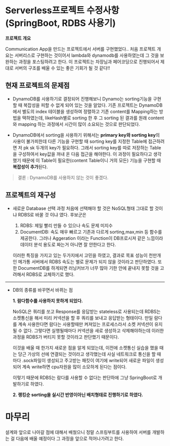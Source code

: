 # Serverless프로젝트 수정사항(SpringBoot, RDBS 사용기)

**프로젝트 개요**

Communication App을 만드는 프로젝트에서 서버를 구현했었다.. 
처음 프로젝트 개요는 서버리스로 구현하는 것이어서 lambda와 dynamodb를 사용하였는데 그 것을 보완하는 과정을 포스팅하려고 한다.
이 프로젝트는 차장님과 페어코딩으로 진행되어서 제대로 서버의 구조를 배울 수 있는 좋은 기회가 될 것 같다!!

## 현재 프로젝트의 문제점
* DynamoDB를 사용하기로 결정되어 진행해보니 Dynamo는 sorting기능을 구현할 때 복잡성을 피할 수 없게 되어 있는 것을 알았다.
기존 프로젝트는 DynamoDB 에서 별도의 index 테이블을 생성하여 정렬하고 기존 content를 Mapping하는 방법을 택하였는데, likeHash별로 sorting 한 후 그 sorting 된 결과를 원래 content 와 mapping 하는 과정에서 시간이 많이 소요되는 것으로 판단되었다.

* DynamoDB에서 sorting을 사용하기 위해서는 **primary key와 sorting key**의 사용이 불가피한데 다른 기능을 구현할 때 sorting key를 지정한 Table에 접근하려면 저 pk sk 두개의 key가 필요하다. 그래서 sorting key를 따로 저장하는 Table을 구성하여서 key값을 꺼내 온 다음 접근을 해야한다. 
이 과정이 필요하다고 생각했기 때문에 이 Table이 필요한(content Table이니 거의 모든) 기능을 구현할 때 **복잡성이 추가**된다.

> 결론 : DynamoDB를 사용하지 않는 것이 좋겠다.


## 프로젝트의 재구성
* 새로운 Database 선택 과정
처음에 선택해야 할 것은 NoSQL형태 그대로 할 것이냐 RDBS로 바꿀 것 이냐 였다. 후보군은
	1. RDBS: 제일 빨리 만들 수 있으나 속도 문제 미지수  
	2. DocumentDB: 속도 매우 빠르고 기존과 다르게 sorting,max,min 등 함수를 제공한다. 
그러나 Aggeration 이라는 Function이 DB프로시져 같은 느낌이라 데이터 분석 용도로 짜는거 아니면 잘 안한다고 한다. 

	이러한 특징을 가지고 있는 두가지에서 고민을 하였고, 결과로 목표 성능이 천만개인 메가통 서버에서 RDBS 속도는 별로 문제가 되지 않을 것이라고 판단하였다. 또한 DocumentDB를 하게되면 러닝커브가 너무 많아 기한 안에 끝내지 못할 것을 고려해서 RDBS로 교체하기로 했다. 
	
---
*   DB의 종류를 바꾸면서 바뀌는 점
	
	**1. 람다함수를 사용하지 못하게 되었다.**
	
	NoSQL은 쿼리를 쏘고 Response를 응답받는 stateless로 사용되는데 RDBS는 소켓통신을 해서 미리 커넥션을 할 후 쿼리를 보내고 응답받는 형태이다. 만일 람다를 계속 사용한다면 람다는 사용할때만 켜져있는 프로세스라서 소켓 커넥션이 유지될 수 없다. 그렇다면 실행될때마다 커넥션을 새로 생성하고 삭제해야하는데 이러한 과정을 RDBS가 버티지 못할 것이라고 판단했기 때문이다. 
		
	이것을 배울 때 한가지 새로운 점을 알게 되었는데, 이전에 소켓통신 실습을 했을 때는 당근 가상의 선에 연결되는 것이라고 생각했는데 사실 네트워크로 통신을 할 때마다 .sock파일이 생성되고 주고받는 패킷이 여기에 write되어 새로운 파일이 생성되어 계속 write하면 cpu자원을 많이 소모하게 된다는 점이다. 
		
	이렇기 때문에 RDBS는 람다를 사용할 수 없다는 판단하에 그냥 SpringBoot로 개발하기로 하였다.
	
	**2. 랭킹순 sorting을 실시간 반영이아닌 배치형태로 진행하기로 하였다.** 
	

# 마무리
설계와 앞으로 나아갈 점에 대해서 배웠으니 정말 스프링부트를 사용하여 서버를 개발하는 걸 다음에 배울 예정이다
그 과정을 앞으로 적어나가려고 한다.
